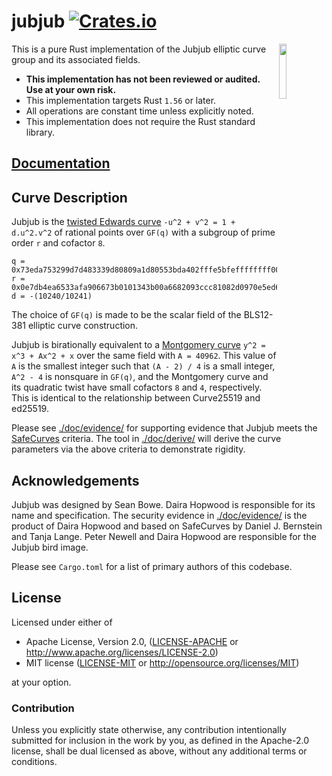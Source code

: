 # jubjub [![Crates.io](https://img.shields.io/crates/v/jubjub.svg)](https://crates.io/crates/dusk-jubjub) #

<img
 width="15%"
 align="right"
 src="https://raw.githubusercontent.com/zcash/zips/master/protocol/jubjub.png"/>

This is a pure Rust implementation of the Jubjub elliptic curve group and its associated fields.

* **This implementation has not been reviewed or audited. Use at your own risk.**
* This implementation targets Rust `1.56` or later.
* All operations are constant time unless explicitly noted.
* This implementation does not require the Rust standard library.

## [Documentation](https://docs.rs/dusk-jubjub/)

## Curve Description

Jubjub is the [twisted Edwards curve](https://en.wikipedia.org/wiki/Twisted_Edwards_curve) `-u^2 + v^2 = 1 + d.u^2.v^2` of rational points over `GF(q)` with a subgroup of prime order `r` and cofactor `8`.

```
q = 0x73eda753299d7d483339d80809a1d80553bda402fffe5bfeffffffff00000001
r = 0x0e7db4ea6533afa906673b0101343b00a6682093ccc81082d0970e5ed6f72cb7
d = -(10240/10241)
```

The choice of `GF(q)` is made to be the scalar field of the BLS12-381 elliptic curve construction.

Jubjub is birationally equivalent to a [Montgomery curve](https://en.wikipedia.org/wiki/Montgomery_curve) `y^2 = x^3 + Ax^2 + x` over the same field with `A = 40962`. This value of `A` is the smallest integer such that `(A - 2) / 4` is a small integer, `A^2 - 4` is nonsquare in `GF(q)`, and the Montgomery curve and its quadratic twist have small cofactors `8` and `4`, respectively. This is identical to the relationship between Curve25519 and ed25519.

Please see [./doc/evidence/](./doc/evidence/) for supporting evidence that Jubjub meets the [SafeCurves](https://safecurves.cr.yp.to/index.html) criteria. The tool in [./doc/derive/](./doc/derive/) will derive the curve parameters via the above criteria to demonstrate rigidity.

## Acknowledgements

Jubjub was designed by Sean Bowe. Daira Hopwood is responsible for its name and specification. The security evidence in [./doc/evidence/](./doc/evidence/) is the product of Daira Hopwood and based on SafeCurves by Daniel J. Bernstein and Tanja Lange. Peter Newell and Daira Hopwood are responsible for the Jubjub bird image.

Please see `Cargo.toml` for a list of primary authors of this codebase.

## License

Licensed under either of

 * Apache License, Version 2.0, ([LICENSE-APACHE](LICENSE-APACHE) or http://www.apache.org/licenses/LICENSE-2.0)
 * MIT license ([LICENSE-MIT](LICENSE-MIT) or http://opensource.org/licenses/MIT)

at your option.

### Contribution

Unless you explicitly state otherwise, any contribution intentionally
submitted for inclusion in the work by you, as defined in the Apache-2.0
license, shall be dual licensed as above, without any additional terms or
conditions.
